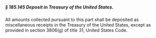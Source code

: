 ##### § 185.145 Deposit in Treasury of the United States. #####

All amounts collected pursuant to this part shall be deposited as miscellaneous receipts in the Treasury of the United States, except as provided in section 3806(g) of title 31, United States Code.